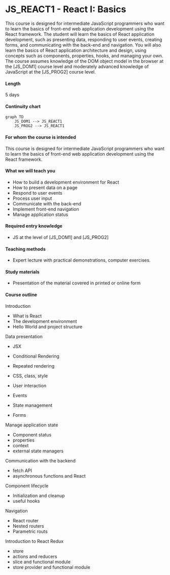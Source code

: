 # JS_REACT1 - React I: Basics

This course is designed for intermediate JavaScript programmers who want to learn the basics of front-end web application development using the React framework. The student will learn the basics of React application development, such as presenting data, responding to user events, creating forms, and communicating with the back-end and navigation. You will also learn the basics of React application architecture and design, using concepts such as components, properties, hooks, and managing your own. The course assumes knowledge of the DOM object model in the browser at the [JS_DOM1] course level and moderately advanced knowledge of JavaScript at the [JS_PROG2] course level.

#### Length

5 days

#### Continuity chart

```mermaid
graph TD
    JS_DOM1 --> JS_REACT1
    JS_PROG2 --> JS_REACT1
```

#### For whom the course is intended

This course is designed for intermediate JavaScript programmers who want to learn the basics of front-end web application development using the React framework.

#### What we will teach you

- How to build a development environment for React
- How to present data on a page
- Respond to user events
- Process user input
- Communicate with the back-end
- Implement front-end navigation
- Manage application status
#### Required entry knowledge

- JS at the level of [JS_DOM1] and [JS_PROG2]

#### Teaching methods

- Expert lecture with practical demonstrations, computer exercises.

#### Study materials

- Presentation of the material covered in printed or online form

#### Course outline

Introduction

- What is React
- The development environment
- Hello World and project structure

Data presentation

- JSX
- Conditional Rendering
- Repeated rendering
- CSS, class, style

- User interaction
- Events
- State management
- Forms

Manage application state

- Component status
- properties
- context
- external state managers

Communication with the backend

- fetch API
- asynchronous functions and React

Component lifecycle

- Initialization and cleanup
- useful hooks

Navigation

- React router
- Nested routers
- Parametric routs

Introduction to React Redux

- store
- actions and reducers
- slice and functional module
- store provider and functional module
